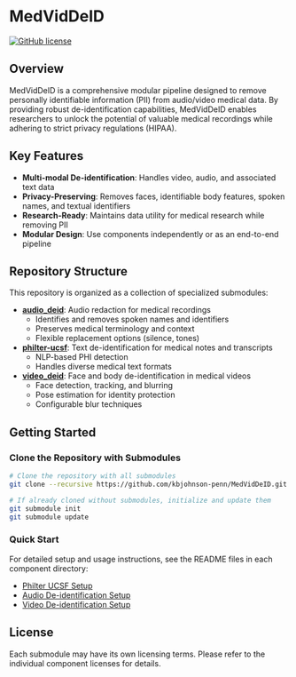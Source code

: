 # MedVidDeID

[![GitHub license](https://img.shields.io/badge/license-See%20Components-blue.svg)](LICENSE)

## Overview

MedVidDeID is a comprehensive modular pipeline designed to remove personally identifiable information (PII) from audio/video medical data. By providing robust de-identification capabilities, MedVidDeID enables researchers to unlock the potential of valuable medical recordings while adhering to strict privacy regulations (HIPAA).

## Key Features

- **Multi-modal De-identification**: Handles video, audio, and associated text data
- **Privacy-Preserving**: Removes faces, identifiable body features, spoken names, and textual identifiers
- **Research-Ready**: Maintains data utility for medical research while removing PII
- **Modular Design**: Use components independently or as an end-to-end pipeline

## Repository Structure

This repository is organized as a collection of specialized submodules:

- **[audio_deid](audio_deid/README.md)**: Audio redaction for medical recordings
  - Identifies and removes spoken names and identifiers
  - Preserves medical terminology and context
  - Flexible replacement options (silence, tones)
- **[philter-ucsf](philter-ucsf/README.md)**: Text de-identification for medical notes and transcripts
  - NLP-based PHI detection
  - Handles diverse medical text formats
- **[video_deid](video_deid/README.md)**: Face and body de-identification in medical videos
  - Face detection, tracking, and blurring
  - Pose estimation for identity protection
  - Configurable blur techniques

## Getting Started

### Clone the Repository with Submodules

```bash
# Clone the repository with all submodules
git clone --recursive https://github.com/kbjohnson-penn/MedVidDeID.git

# If already cloned without submodules, initialize and update them
git submodule init
git submodule update
```

### Quick Start

For detailed setup and usage instructions, see the README files in each component directory:

- [Philter UCSF Setup](philter-ucsf/README.md)
- [Audio De-identification Setup](audio_deid/README.md)
- [Video De-identification Setup](video_deid/README.md)

## License

Each submodule may have its own licensing terms. Please refer to the individual component licenses for details.
